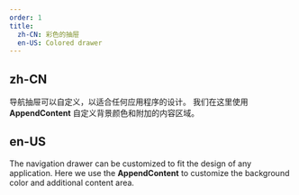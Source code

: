 ```yaml
---
order: 1
title:
  zh-CN: 彩色的抽屉
  en-US: Colored drawer
---
```


## zh-CN

导航抽屉可以自定义，以适合任何应用程序的设计。 我们在这里使用 **AppendContent** 自定义背景颜色和附加的内容区域。

## en-US

The navigation drawer can be customized to fit the design of any application. Here we use the **AppendContent** to customize
the background color and additional content area.
